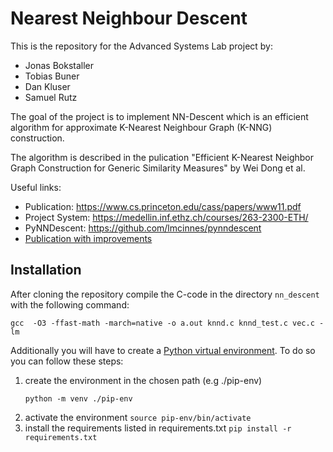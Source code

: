 # Nearest Neighbour Descent

This is the repository for the Advanced Systems Lab project by:
- Jonas Bokstaller
- Tobias Buner
- Dan Kluser
- Samuel Rutz

The goal of the project is to implement NN-Descent which is an efficient
algorithm for approximate K-Nearest Neighbour Graph (K-NNG) construction.

The algorithm is described in the pulication "Efficient K-Nearest Neighbor
Graph Construction for Generic Similarity Measures" by Wei Dong et al.

Useful links:
 - Publication: https://www.cs.princeton.edu/cass/papers/www11.pdf
 - Project System: https://medellin.inf.ethz.ch/courses/263-2300-ETH/
 - PyNNDescent: https://github.com/lmcinnes/pynndescent
 - [Publication with improvements](https://arxiv.org/pdf/1804.03032.pdf)

## Installation

After cloning the repository compile the C-code in the directory `nn_descent` with the following command:

```
gcc  -O3 -ffast-math -march=native -o a.out knnd.c knnd_test.c vec.c -lm
```

Additionally you will have to create a [Python virtual environment](https://docs.python.org/3/tutorial/venv.html).
To do so you can follow these steps:

1. create the environment in the chosen path (e.g ./pip-env)
    ```
    python -m venv ./pip-env
    ```
2. activate the environment `source pip-env/bin/activate`
3. install the requirements listed in requirements.txt
    `pip install -r requirements.txt`